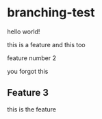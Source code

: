 # branching-test

hello world!

this is a feature
and this too

feature number 2

you forgot this

## Feature 3
this is the feature
